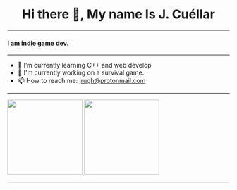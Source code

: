 ### 
<h1 align="center">Hi there 👋, My name Is J. Cuéllar</h1>

----------------------------------------

#### I am indie game dev.

----------------------------------------

- 🌱 I’m currently learning C++ and web develop
- 🔭 I'm currently working on a survival game.
- 📫 How to reach me: jrugh@protonmail.com 

----------------------------------------

<p aling= "center">
  <a href = "https://github.com/jk7c">
    <img height="170em" src="https://github-readme-stats.vercel.app/api?username=jk7c&show_icons=true&theme=transparent" />
    <img height="170em" src="https://github-readme-stats.vercel.app/api/top-langs/?username=jk7c&layout=compact&theme=transparent"]/>
  </a>
</p>

----------------------------------------
